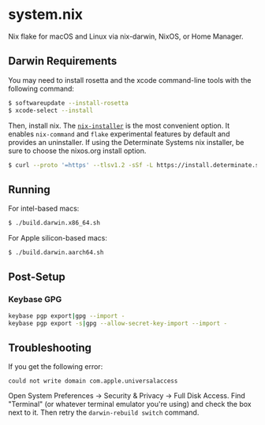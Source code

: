 # system.nix

Nix flake for macOS and Linux via nix-darwin, NixOS, or Home Manager.

## Darwin Requirements

You may need to install rosetta and the xcode command-line tools with the following command:

```sh
$ softwareupdate --install-rosetta
$ xcode-select --install
```

Then, install nix.
The [`nix-installer`](https://github.com/DeterminateSystems/nix-installer) is the most convenient option.
It enables `nix-command` and `flake` experimental features by default and provides an uninstaller.
If using the Determinate Systems nix installer, be sure to choose the nixos.org install option.

```sh
$ curl --proto '=https' --tlsv1.2 -sSf -L https://install.determinate.systems/nix | sh -s -- install
```

## Running

For intel-based macs:

```sh
$ ./build.darwin.x86_64.sh
```

For Apple silicon-based macs:

```sh
$ ./build.darwin.aarch64.sh
```

## Post-Setup

### Keybase GPG

```sh
keybase pgp export|gpg --import -
keybase pgp export -s|gpg --allow-secret-key-import --import -
```

## Troubleshooting

If you get the following error:

```
could not write domain com.apple.universalaccess
```

Open System Preferences -> Security & Privacy -> Full Disk Access.
Find "Terminal" (or whatever terminal emulator you're using) and check the box next to it.
Then retry the `darwin-rebuild switch` command.

